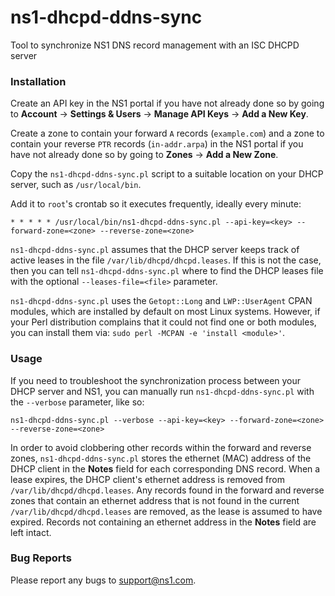 # ns1-dhcpd-ddns-sync
Tool to synchronize NS1 DNS record management with an ISC DHCPD server

### Installation
Create an API key in the NS1 portal if you have not already done so by going to **Account** -> **Settings & Users** -> **Manage API Keys** -> **Add a New Key**.

Create a zone to contain your forward `A` records (`example.com`) and a zone to contain your reverse `PTR` records (`in-addr.arpa`) in the NS1 portal if you have not already done so by going to **Zones** -> **Add a New Zone**.

Copy the `ns1-dhcpd-ddns-sync.pl` script to a suitable location on your DHCP server, such as `/usr/local/bin`.

Add it to `root`'s crontab so it executes frequently, ideally every minute:

`* * * * * /usr/local/bin/ns1-dhcpd-ddns-sync.pl --api-key=<key> --forward-zone=<zone> --reverse-zone=<zone>`

`ns1-dhcpd-ddns-sync.pl` assumes that the DHCP server keeps track of active leases in the file `/var/lib/dhcpd/dhcpd.leases`.  If this is not the case, then you can tell `ns1-dhcpd-ddns-sync.pl` where to find the DHCP leases file with the optional `--leases-file=<file>` parameter.

`ns1-dhcpd-ddns-sync.pl` uses the `Getopt::Long` and `LWP::UserAgent` CPAN modules, which are installed by default on most Linux systems.  However, if your Perl distribution complains that it could not find one or both modules, you can install them via: `sudo perl -MCPAN -e 'install <module>'`.

### Usage
If you need to troubleshoot the synchronization process between your DHCP server and NS1, you can manually run `ns1-dhcpd-ddns-sync.pl` with the ``--verbose`` parameter, like so:

`ns1-dhcpd-ddns-sync.pl --verbose --api-key=<key> --forward-zone=<zone> --reverse-zone=<zone>`

In order to avoid clobbering other records within the forward and reverse zones, `ns1-dhcpd-ddns-sync.pl` stores the ethernet (MAC) address of the DHCP client in the **Notes** field for each corresponding DNS record.  When a lease expires, the DHCP client's ethernet address is removed from `/var/lib/dhcpd/dhcpd.leases`.  Any records found in the forward and reverse zones that contain an ethernet address that is not found in the current `/var/lib/dhcpd/dhcpd.leases` are removed, as the lease is assumed to have expired.  Records not containing an ethernet address in the **Notes** field are left intact.

### Bug Reports
Please report any bugs to <support@ns1.com>.
